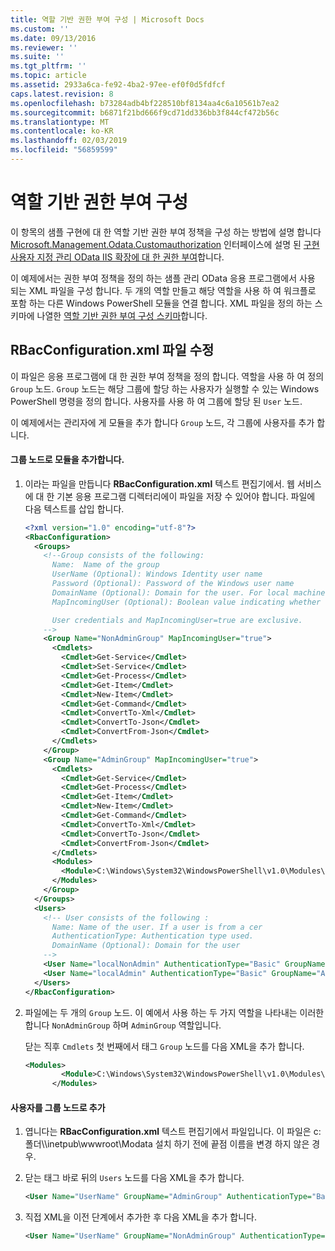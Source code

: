 ```yaml
---
title: 역할 기반 권한 부여 구성 | Microsoft Docs
ms.custom: ''
ms.date: 09/13/2016
ms.reviewer: ''
ms.suite: ''
ms.tgt_pltfrm: ''
ms.topic: article
ms.assetid: 2933a6ca-fe92-4ba2-97ee-ef0f0d5fdfcf
caps.latest.revision: 8
ms.openlocfilehash: b73284adb4bf228510bf8134aa4c6a10561b7ea2
ms.sourcegitcommit: b6871f21bd666f9cd71dd336bb3f844cf472b56c
ms.translationtype: MT
ms.contentlocale: ko-KR
ms.lasthandoff: 02/03/2019
ms.locfileid: "56859599"
---
```

# <a name="configuring-role-based-authorization"></a>역할 기반 권한 부여 구성

이 항목의 샘플 구현에 대 한 역할 기반 권한 부여 정책을 구성 하는 방법에 설명 합니다 [Microsoft.Management.Odata.Customauthorization](/dotnet/api/Microsoft.Management.Odata.CustomAuthorization) 인터페이스에 설명 된 [구현 사용자 지정 관리 OData IIS 확장에 대 한 권한 부여](./implementing-custom-authorization-for-a-management-odata-web-service.md)합니다.

이 예제에서는 권한 부여 정책을 정의 하는 샘플 관리 OData 응용 프로그램에서 사용 되는 XML 파일을 구성 합니다. 두 개의 역할 만들고 해당 역할을 사용 하 여 워크플로 포함 하는 다른 Windows PowerShell 모듈을 연결 합니다. XML 파일을 정의 하는 스키마에 나열한 [역할 기반 권한 부여 구성 스키마](./role-based-authorization-configuration-schema.md)합니다.

## <a name="modifying-the-rbacconfigurationxml-file"></a>RBacConfiguration.xml 파일 수정

이 파일은 응용 프로그램에 대 한 권한 부여 정책을 정의 합니다. 역할을 사용 하 여 정의 `Group` 노드. `Group` 노드는 해당 그룹에 할당 하는 사용자가 실행할 수 있는 Windows PowerShell 명령을 정의 합니다. 사용자를 사용 하 여 그룹에 할당 된 `User` 노드.

이 예제에서는 관리자에 게 모듈을 추가 합니다 `Group` 노드, 각 그룹에 사용자를 추가 합니다.

#### <a name="adding-a-module-to-a-group-node"></a>그룹 노드로 모듈을 추가합니다.

1. 이라는 파일을 만듭니다 **RBacConfiguration.xml** 텍스트 편집기에서. 웹 서비스에 대 한 기본 응용 프로그램 디렉터리에이 파일을 저장 수 있어야 합니다. 파일에 다음 텍스트를 삽입 합니다.

   ```xml
   <?xml version="1.0" encoding="utf-8"?>
   <RbacConfiguration>
     <Groups>
       <!--Group consists of the following:
         Name:  Name of the group
         UserName (Optional): Windows Identity user name
         Password (Optional): Password of the Windows user name
         DomainName (Optional): Domain for the user. For local machine account either do not include them or give the machine name. Do not give empty string
         MapIncomingUser (Optional): Boolean value indicating whether to execute cmdlet in the context of network client.

         User credentials and MapIncomingUser=true are exclusive.
       -->
       <Group Name="NonAdminGroup" MapIncomingUser="true">
         <Cmdlets>
           <Cmdlet>Get-Service</Cmdlet>
           <Cmdlet>Set-Service</Cmdlet>
           <Cmdlet>Get-Process</Cmdlet>
           <Cmdlet>Get-Item</Cmdlet>
           <Cmdlet>New-Item</Cmdlet>
           <Cmdlet>Get-Command</Cmdlet>
           <Cmdlet>ConvertTo-Xml</Cmdlet>
           <Cmdlet>ConvertTo-Json</Cmdlet>
           <Cmdlet>ConvertFrom-Json</Cmdlet>
         </Cmdlets>
       </Group>
       <Group Name="AdminGroup" MapIncomingUser="true">
         <Cmdlets>
           <Cmdlet>Get-Service</Cmdlet>
           <Cmdlet>Get-Process</Cmdlet>
           <Cmdlet>Get-Item</Cmdlet>
           <Cmdlet>New-Item</Cmdlet>
           <Cmdlet>Get-Command</Cmdlet>
           <Cmdlet>ConvertTo-Xml</Cmdlet>
           <Cmdlet>ConvertTo-Json</Cmdlet>
           <Cmdlet>ConvertFrom-Json</Cmdlet>
         </Cmdlets>
         <Modules>
           <Module>C:\Windows\System32\WindowsPowerShell\v1.0\Modules\ServerManager\ServerManager.psd1</Module>
         </Modules>
       </Group>
     </Groups>
     <Users>
       <!-- User consists of the following :
         Name: Name of the user. If a user is from a cer
         AuthenticationType: Authentication type used.
         DomainName (Optional): Domain for the user
       -->
       <User Name="localNonAdmin" AuthenticationType="Basic" GroupName="NonAdminGroup" />
       <User Name="localAdmin" AuthenticationType="Basic" GroupName="AdminGroup" />
     </Users>
   </RbacConfiguration>
   ```

2. 파일에는 두 개의 `Group` 노드. 이 예에서 사용 하는 두 가지 역할을 나타내는 이러한 합니다 `NonAdminGroup` 하며 `AdminGroup` 역할입니다.

   닫는 직후 `Cmdlets` 첫 번째에서 태그 `Group` 노드를 다음 XML을 추가 합니다.

   ```xml
   <Modules>
           <Module>C:\Windows\System32\WindowsPowerShell\v1.0\Modules\ServerManager\ServerManager.psd1</Module>
         </Modules>
   ```

#### <a name="adding-a-user-to-a-group-node"></a>사용자를 그룹 노드로 추가

1. 엽니다는 **RBacConfiguration.xml** 텍스트 편집기에서 파일입니다. 이 파일은 c: 폴더\\\inetpub\wwwroot\Modata 설치 하기 전에 끝점 이름을 변경 하지 않은 경우.

2. 닫는 태그 바로 뒤의 `Users` 노드를 다음 XML을 추가 합니다.

   ```xml
   <User Name="UserName" GroupName="AdminGroup" AuthenticationType="Basic" DomainName="DomainName"/>
   ```

3. 직접 XML을 이전 단계에서 추가한 후 다음 XML을 추가 합니다.

   ```xml
   <User Name="UserName" GroupName="NonAdminGroup" AuthenticationType="Basic" DomainName="DomainName"/>
   ```